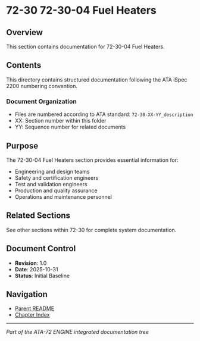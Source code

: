 # 72-30 72-30-04 Fuel Heaters

## Overview
This section contains documentation for 72-30-04 Fuel Heaters.

## Contents
This directory contains structured documentation following the ATA iSpec 2200 numbering convention.

### Document Organization
- Files are numbered according to ATA standard: `72-30-XX-YY_description`
- XX: Section number within this folder
- YY: Sequence number for related documents

## Purpose
The 72-30-04 Fuel Heaters section provides essential information for:
- Engineering and design teams
- Safety and certification engineers
- Test and validation engineers
- Production and quality assurance
- Operations and maintenance personnel

## Related Sections
See other sections within 72-30 for complete system documentation.

## Document Control
- **Revision**: 1.0
- **Date**: 2025-10-31
- **Status**: Initial Baseline

## Navigation
- [Parent README](../README.md)
- [Chapter Index](../../INDEX.md)

---
*Part of the ATA-72 ENGINE integrated documentation tree*
